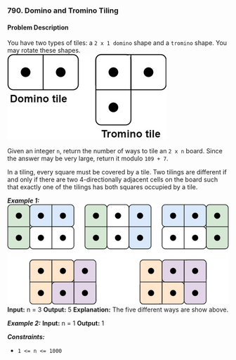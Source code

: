 ### 790. Domino and Tromino Tiling

#### Problem Description

You have two types of tiles: a `2 x 1 domino` shape and a `tromino` shape. You may rotate these shapes.
![alt text](image.png)

Given an integer `n`, return the number of ways to tile an `2 x n` board. Since the answer may be very large, return it modulo `109 + 7`.

In a tiling, every square must be covered by a tile. Two tilings are different if and only if there are two 4-directionally adjacent cells on the board such that exactly one of the tilings has both squares occupied by a tile.

**_Example 1:_**
![alt text](image-1.png)
**Input:** n = 3
**Output:** 5
**Explanation:** The five different ways are show above.

**_Example 2:_**
**Input:** n = 1
**Output:** 1

**_Constraints:_**

- `1 <= n <= 1000`
